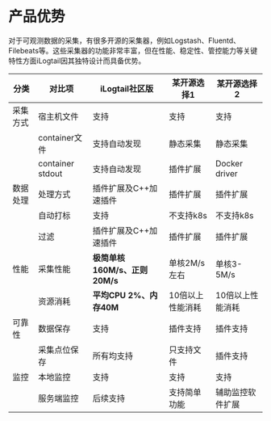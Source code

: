 # 产品优势

对于可观测数据的采集，有很多开源的采集器，例如Logstash、Fluentd、Filebeats等。这些采集器的功能非常丰富，但在性能、稳定性、管控能力等关键特性方面iLogtail因其独特设计而具备优势。

| **分类** | **对比项**          | **iLogtail社区版**        | **某开源选择1** | **某开源选择2**    |
| ------ | ---------------- | ---------------------- | ---------- | ------------- |
| 采集方式   | 宿主机文件            | 支持                     | 支持         | 支持            |
|        | container文件      | 支持自动发现                 | 静态采集       | 静态采集          |
|        | container stdout | 支持自动发现                 | 插件扩展       | Docker driver |
| 数据处理   | 处理方式             | 插件扩展及C++加速插件           | 插件扩展       | 插件扩展          |
|        | 自动打标             | 支持                     | 不支持k8s     | 不支持k8s        |
|        | 过滤               | 插件扩展及C++加速插件           | 插件扩展       | 插件扩展          |
| 性能     | 采集性能             | **极简单核160M/s、正则20M/s** | 单核2M/s左右   | 单核3-5M/s      |
|        | 资源消耗             | **平均CPU 2%、内存40M**     | 10倍以上性能消耗  | 10倍以上性能消耗     |
| 可靠性    | 数据保存             | 支持                     | 插件支持       | 插件支持          |
|        | 采集点位保存           | 所有均支持                  | 只支持文件      | 插件支持          |
| 监控     | 本地监控             | 支持                     | 支持         | 支持            |
|        | 服务端监控            | 后续支持                   | 支持简单功能     | 辅助监控软件扩展      |
